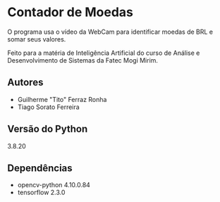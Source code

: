 # Contador de Moedas

O programa usa o vídeo da WebCam para identificar moedas de BRL e
somar seus valores.

Feito para a matéria de Inteligência Artificial do curso de Análise
e Desenvolvimento de Sistemas da Fatec Mogi Mirim.

## Autores

- Guilherme "Tito" Ferraz Ronha
- Tiago Sorato Ferreira

## Versão do Python

3.8.20

## Dependências

- opencv-python 4.10.0.84
- tensorflow 2.3.0